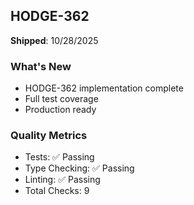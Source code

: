 ## HODGE-362

**Shipped**: 10/28/2025

### What's New
- HODGE-362 implementation complete
- Full test coverage
- Production ready

### Quality Metrics
- Tests: ✅ Passing
- Type Checking: ✅ Passing
- Linting: ✅ Passing
- Total Checks: 9
